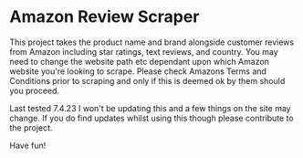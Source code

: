# Amazon Review Scraper
This project takes the product name and brand alongside customer reviews from Amazon including star ratings, text reviews, and country. 
You may need to change the website path etc dependant upon which Amazon website you're looking to scrape. 
Please check Amazons Terms and Conditions prior to scraping and only if this is deemed ok by them should you proceed.

Last tested 7.4.23 I won't be updating this and a few things on the site may change. If you do find updates whilst using this though please contribute to the project.

Have fun!
